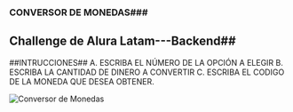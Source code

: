 ### CONVERSOR DE MONEDAS###
## Challenge de Alura Latam---Backend##
##INTRUCCIONES##
   A. ESCRIBA EL NÚMERO DE LA OPCIÓN A ELEGIR
   B. ESCRIBA LA CANTIDAD DE DINERO A CONVERTIR
   C. ESCRIBA EL CODIGO DE LA MONEDA QUE DESEA OBTENER.

   ![Conversor de Monedas](images/CONVERSOR.png)
